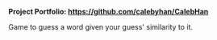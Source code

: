 **Project Portfolio: https://github.com/calebyhan/CalebHan**

Game to guess a word given your guess' similarity to it.